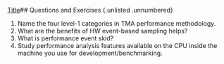 [Title](<6-7 Precise Event Based Sampling (PEBS).md>)## Questions and Exercises {.unlisted .unnumbered}

1. Name the four level-1 categories in TMA performance methodology.
2. What are the benefits of HW event-based sampling helps?
3. What is performance event skid?
4. Study performance analysis features available on the CPU inside the machine you use for development/benchmarking.